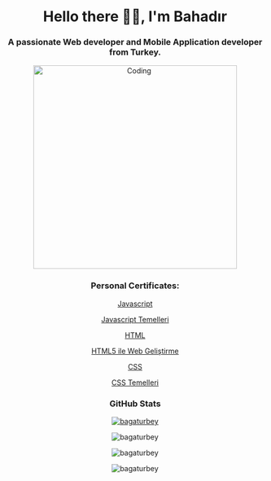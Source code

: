<h1 align="center">Hello there 👋🏻, I'm Bahadır</h1>
<h3 align="center">A passionate Web developer and Mobile Application developer from Turkey.</h3>

<p align="center" > <img   alt="Coding" width="400" src="https://s11.gifyu.com/images/Sc6gu.gif"> </p>

<h3 align="center">Personal Certificates:</h3>
<p align="center"> <a  href="https://github.com/BagaturBey/BagaturBey/assets/107503923/cb8df5f9-b891-4297-8477-95a240918b24" target="_blank">Javascript</a> </p>
<p align="center"><a  href="https://github.com/BagaturBey/BagaturBey/assets/107503923/27ed729e-26c1-46e2-bc78-2081319ac3fb" target="_blank">Javascript Temelleri</a></p>
<p align="center"> <a  href="https://github.com/BagaturBey/BagaturBey/assets/107503923/7c12fecd-cf13-4f05-8d40-71806d45d03f" target="_blank">HTML</a></p>
<p align="center"><a href="https://github.com/BagaturBey/BagaturBey/assets/107503923/228169e3-dcc4-4a7f-8ae0-bc3df3ecb827" target="_blank">HTML5 ile Web Geliştirme</a></p>
<p align="center"><a  href="https://github.com/BagaturBey/BagaturBey/assets/107503923/3cbdf232-5d63-434f-8a09-68ac262e2def" target="_blank">CSS</a></p>
<p align="center"><a  href="https://github.com/BagaturBey/BagaturBey/assets/107503923/b35fb58c-ed59-4243-8871-027d443653d3" target="_blank">CSS Temelleri</a></p>

<h3 align="center">GitHub Stats</h3>
<p align="center"> <a href="https://github.com/ryo-ma/github-profile-trophy"><img src="https://github-profile-trophy.vercel.app/?username=bagaturbey&row=2&column=3" alt="bagaturbey" /></a> </p>

<p align="center"> <img src="https://github-readme-stats.vercel.app/api/top-langs/?username=bagaturbey&theme=default&hide_border=false&include_all_commits=false&count_private=false&layout=compact" alt="bagaturbey" /></p>

<p align="center" > <img src="https://github-readme-stats.vercel.app/api?username=bagaturbey&theme=default&hide_border=false&include_all_commits=false&count_private=false" alt="bagaturbey"/></p>

<p align="center" ><img src="https://github-readme-streak-stats.herokuapp.com/?user=bagaturbey&" alt="bagaturbey" /></p>
